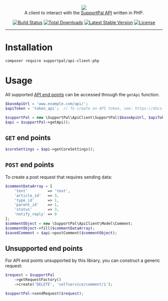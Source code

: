 <p align="center">
    <a href="https://laravel.com" target="_blank"><img src="https://www.supportpal.com/assets/img/logo_blue_small.png" /></a>
    <br>
    A client to interact with the <a href="https://api.supportpal.com/">SupportPal API</a> written in PHP.
</p>

<p align="center">
<a href="https://github.com/supportpal/api-client-php/actions"><img src="https://github.com/laravel/framework/workflows/tests/badge.svg" alt="Build Status"></a>
<a href="https://packagist.org/packages/supportpal/api-client-php"><img src="https://img.shields.io/packagist/dt/supportpal/api-client-php" alt="Total Downloads"></a>
<a href="https://packagist.org/packages/supportpal/api-client-php"><img src="https://img.shields.io/packagist/v/supportpal/api-client-php" alt="Latest Stable Version"></a>
<a href="https://packagist.org/packages/supportpal/api-client-php"><img src="https://img.shields.io/packagist/l/supportpal/api-client-php" alt="License"></a>
</p>

----

# Installation

```
composer require supportpal/api-client-php
```

# Usage

All supported [API end points](https://api.supportpal.com/) can be accessed through the `getApi` function.

```php
$baseApiUrl = 'www.example.com/api/';
$apiToken = 'token_api';  // To create an API token, see: https://docs.supportpal.com/current/API+Tokens

$supportPal = new \SupportPal\ApiClient\SupportPal($baseApiUrl, $apiToken);
$api = $supportPal->getApi();
```

## `GET` end points

```php
$coreSettings = $api->getCoreSettings();
``` 

## `POST` end points

To create a post request that requires sending data:

```php
$commentDataArray = [
    'text'         => 'text',
    'article_id'   => 3,
    'type_id'      => 1,
    'parent_id'    => 1,
    'status'       => 3,
    'notify_reply' => 0
];
$commentObject = new \SupportPal\ApiClient\Model\Comment;
$commentObject->fill($commentDataArray);
$savedComment = $api->postComment($commentObject);
```

## Unsupported end points

For API end points unsupported by this library, you can construct a generic request:

```php
$request = $supportPal
    ->getRequestFactory()
    ->create('DELETE', 'selfservice/comment/1');

$supportPal->sendRequest($request);
```
